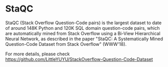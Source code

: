 # StaQC
StaQC (Stack Overflow Question-Code pairs) is the largest dataset to date of around 148K Python and 120K SQL domain question-code pairs, which are automatically mined from Stack Overflow using a Bi-View Hierarchical Neural Network, as described in the paper "StaQC: A Systematically Mined Question-Code Dataset from Stack Overflow" (WWW'18).

For more details, please check https://github.com/LittleYUYU/StackOverflow-Question-Code-Dataset 
